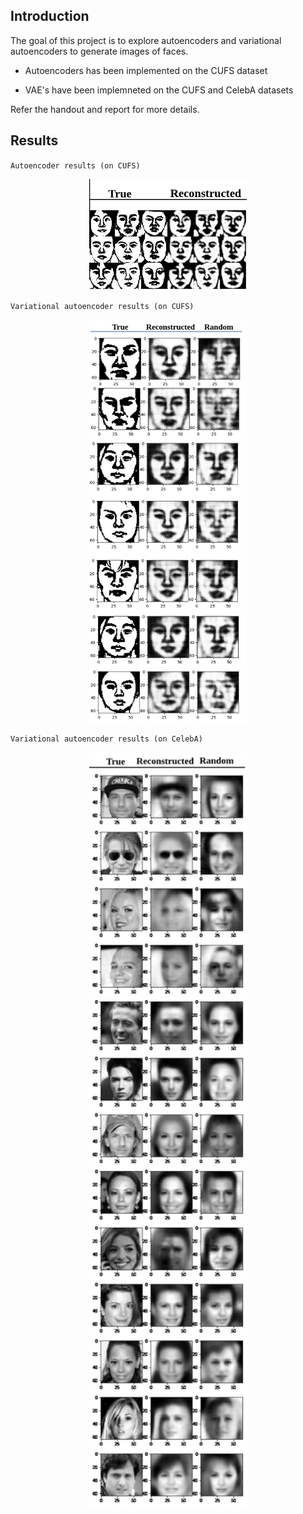 ## Introduction
The goal of this project is to explore autoencoders and variational autoencoders to generate images of faces.

* Autoencoders has been implemented on the CUFS dataset

* VAE's have been implemneted on the CUFS and CelebA datasets

Refer the handout and report for more details.

## Results
`Autoencoder results (on CUFS)`

<p align="center">
 <img src="./assets/autoe_results.png" width="50%">
</p>

`Variational autoencoder results (on CUFS)`

<p align="center">
 <img src="./assets/vae_results_cufs.jpg" width="50%">
</p>


`Variational autoencoder results (on CelebA)`

<p align="center">
 <img src="./assets/vae_results_celeba.jpg" width="50%">
</p>
